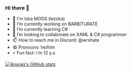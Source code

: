 ### Hi there 👋

- 💊 I'm lzka MODS (lezzka)
- 🔭 I’m currently working on BARBITURATE
- 🌱 I’m currently learning C#
- 👯 I’m looking to collaborate on XAML & C# programmer
- 📫 How to reach me in Discord: @wrxhate
- 😄 Pronouns: he/him
- ⚡ Fun fact: i'm 12 y.o

[![Anurag's GitHub stats](https://github-readme-stats.vercel.app/api?username=lzkamods&show_icons=true&theme=dark)](https://github.com/anuraghazra/github-readme-stats)
